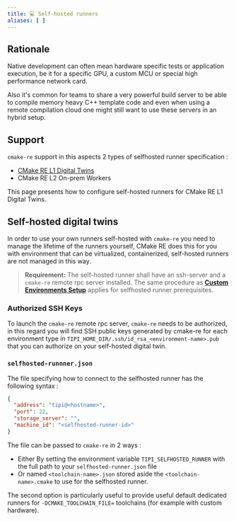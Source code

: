 ```yaml
---
title: 💻 Self-hosted runners
aliases: [ ]
---
```


## Rationale
Native development can often mean hardware specific tests or application execution, be it for a specific GPU, a custom MCU or special high performance network card.

Also it's common for teams to share a very powerful build server to be able to compile memory heavy C++ template code and even when using a remote compilation cloud one might still want to use these servers in an hybrid setup.

## Support
`cmake-re` support in this aspects 2 types of selfhosted runner specification : 
  - [CMake RE L1 Digital Twins](./0300-digital-twin.md)
  - CMake RE L2 On-prem Workers

This page presents how to configure self-hosted runners for CMake RE L1 Digital Twins.

## Self-hosted digital twins
In order to use your own runners self-hosted with `cmake-re` you need to manage the lifetime of the runners yourself, CMake RE does this for you with environment that can be virtualized, containerized, self-hosted runners are not managed in this way.

> **Requirement:** The self-hosted runner shall have an ssh-server and a `cmake-re` remote rpc server installed.
> The same procedure as **[Custom Environments Setup](./0400-environments#custom-environments)** applies for selfhosted runner prerequisites.

### Authorized SSH Keys
To launch the `cmake-re` remote rpc server, `cmake-re` needs to be authorized, in this regard you will find SSH public keys generated by cmake-re for each environment type in `TIPI_HOME_DIR/.ssh/id_rsa_<environment-name>.pub` that you can authorize on your self-hosted digital twin.

### `selfhosted-runnner.json`
The file specifying how to connect to the selfhosted runner has the following syntax :
```json
{ 
  "address": "tipi@<hostname>", 
  "port": 22,
  "storage_server": "", 
  "machine_id": "<selfhosted-runner-id>" 
}
```

The file can be passed to `cmake-re` in 2 ways : 
* Either By setting the environment variable `TIPI_SELFHOSTED_RUNNER` with the full path to your `selfhosted-runner.json` file
* Or named `<toolchain-name>.json` stored aside the `<toolchain-name>.cmake` to use for the selfhosted runner.

The second option is particularly useful to provide useful default dedicated runners for `-DCMAKE_TOOLCHAIN_FILE=` toolchains (for example with custom hardware).